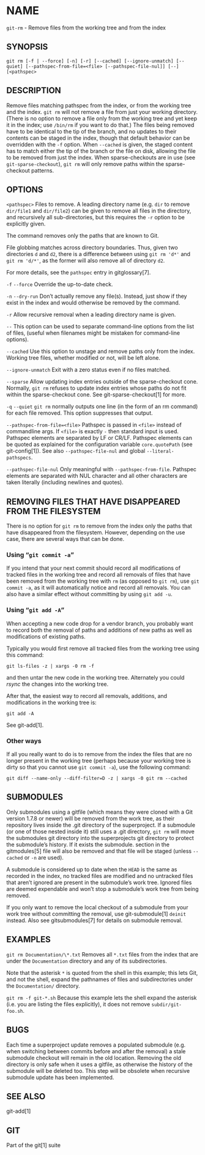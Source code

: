 # NAME
`git-rm` - Remove files from the working tree and from the index

## SYNOPSIS
`
git rm [-f | --force] [-n] [-r] [--cached] [--ignore-unmatch]
[--quiet] [--pathspec-from-file=<file> [--pathspec-file-nul]]
[--] [<pathspec>
`

## DESCRIPTION
Remove files matching pathspec from the index, or from the working tree and the index. 
`git rm` will not remove a file from just your working directory. 
(There is no option to remove a file only from the working tree and yet keep it in the index; use `/bin/rm` if you 
want to do that.) 
The files being removed have to be identical to the tip of the branch, and no updates to their contents can be staged in 
the index, though that default behavior can be overridden with the `-f` option. 
When `--cached` is given, the staged content has to match either the tip of the branch or the file on disk, 
allowing the file to be removed from just the index. When sparse-checkouts are in use (see `git-sparse-checkout`), 
`git rm` will only remove paths within the sparse-checkout patterns.

## OPTIONS
`<pathspec>`
Files to remove. A leading directory name (e.g. `dir` to remove `dir/file1` and `dir/file2`) can be given 
to remove all files in the directory, and recursively all sub-directories, but this requires the `-r` option to be 
explicitly given.

The command removes only the paths that are known to Git.

File globbing matches across directory boundaries. 
Thus, given two directories `d` and `d2`, there is a difference between using `git rm 'd*'` and 
`git rm 'd/*'`, as the former will also remove all of directory `d2`.

For more details, see the `pathspec` entry in gitglossary[7].

`-f`
`--force`
Override the up-to-date check.

`-n`
`--dry-run`
Don’t actually remove any file(s). Instead, just show if they exist in the index and would otherwise be removed by the 
command.

`-r`
Allow recursive removal when a leading directory name is given.

`--`
This option can be used to separate command-line options from the list of files, (useful when filenames might be 
mistaken for command-line options).

`--cached`
Use this option to unstage and remove paths only from the index. Working tree files, whether modified or not, will be 
left alone.

`--ignore-unmatch`
Exit with a zero status even if no files matched.

`--sparse`
Allow updating index entries outside of the sparse-checkout cone. 
Normally, `git rm` refuses to update index entries whose 
paths do not fit within the sparse-checkout cone. 
See git-sparse-checkout[1] for more.

`-q`
`--quiet`
`git rm` normally outputs one line (in the form of an rm command) for each file removed. 
This option suppresses that output.

`--pathspec-from-file=<file>`
Pathspec is passed in `<file>` instead of commandline args. If `<file>` is exactly `-` then standard input is used. 
Pathspec elements are separated by LF or CR/LF. Pathspec elements can be quoted as explained for the configuration 
variable `core.quotePath` (see git-config[1]). 
See also `--pathspec-file-nul` and global `--literal-pathspecs`.

`--pathspec-file-nul`
Only meaningful with `--pathspec-from-file`. 
Pathspec elements are separated with NUL character and all other characters are taken literally 
(including newlines and quotes).

## REMOVING FILES THAT HAVE DISAPPEARED FROM THE FILESYSTEM
There is no option for `git rm` to remove from the index only the paths that have disappeared from the filesystem. 
However, depending on the use case, there are several ways that can be done.

### Using “`git commit -a`”
If you intend that your next commit should record all modifications of tracked files in the working tree and record all 
removals of files that have been removed from the working tree with `rm` (as opposed to `git rm`), 
use `git commit -a`, as it will automatically notice and record all removals. 
You can also have a similar effect without committing by using `git add -u`.

### Using “`git add -A`”
When accepting a new code drop for a vendor branch, you probably want to record both the removal of paths and additions 
of new paths as well as modifications of existing paths.

Typically you would first remove all tracked files from the working tree using this command:

`git ls-files -z | xargs -0 rm -f`

and then untar the new code in the working tree. 
Alternately you could *rsync* the changes into the working tree.

After that, the easiest way to record all removals, additions, and modifications in the working tree is:

`git add -A`

See git-add[1].

### Other ways
If all you really want to do is to remove from the index the files that are no longer present in the working tree 
(perhaps because your working tree is dirty so that you cannot use `git commit -a`), use the following command:

`git diff --name-only --diff-filter=D -z | xargs -0 git rm --cached`

## SUBMODULES
Only submodules using a gitfile (which means they were cloned with a Git version 1.7.8 or newer) will be removed from 
the work tree, as their repository lives inside the .git directory of the superproject. 
If a submodule (or one of those nested inside it) still uses a .git directory, `git rm` will move the submodules git 
directory into the superprojects git directory to protect the submodule’s history. 
If it exists the submodule.<name> section in the gitmodules[5] file will also be removed and that file will be staged 
(unless `--cached` or `-n` are used).

A submodule is considered up to date when the `HEAD` is the same as recorded in the index, no tracked files are modified 
and no untracked files that aren’t ignored are present in the submodule’s work tree. 
Ignored files are deemed expendable and won’t stop a submodule’s work tree from being removed.

If you only want to remove the local checkout of a submodule from your work tree without committing the removal, 
use git-submodule[1] `deinit` instead. Also see gitsubmodules[7] for details on submodule removal.

## EXAMPLES
`git rm Documentation/\*.txt`
Removes all `*.txt` files from the index that are under the `Documentation` directory and any of its subdirectories.

Note that the asterisk `*` is quoted from the shell in this example; this lets Git, and not the shell, expand 
the pathnames of files and subdirectories under the `Documentation/` directory.

`git rm -f git-*.sh`
Because this example lets the shell expand the asterisk (i.e. you are listing the files explicitly), it does not remove 
`subdir/git-foo.sh`.

## BUGS
Each time a superproject update removes a populated submodule (e.g. when switching between commits before and after 
the removal) a stale submodule checkout will remain in the old location. 
Removing the old directory is only safe when it uses a gitfile, as otherwise the history of the submodule will be 
deleted too. 
This step will be obsolete when recursive submodule update has been implemented.

## SEE ALSO
git-add[1]

## GIT
Part of the git[1] suite
